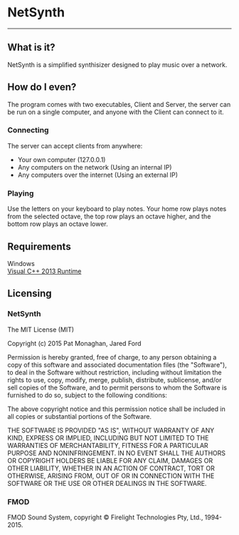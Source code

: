 # NetSynth
---

## What is it?

NetSynth is a simplified synthisizer designed to play music over a network.

## How do I even?

The program comes with two executables, Client and Server, the server can be run on a single computer, and anyone with the Client can connect to it.

### Connecting

The server can accept clients from anywhere:

- Your own computer (127.0.0.1)
- Any computers on the network (Using an internal IP)
- Any computers over the internet (Using an external IP)

### Playing

Use the letters on your keyboard to play notes. Your home row plays notes from the selected octave, the top row plays an octave higher, and the bottom row plays an octave lower.

## Requirements
Windows  
[Visual C++ 2013 Runtime](https://www.microsoft.com/en-au/download/details.aspx?id=40784 "Visual C++ 2013 Runtime Download")

## Licensing

### NetSynth

The MIT License (MIT)

Copyright (c) 2015 Pat Monaghan, Jared Ford

Permission is hereby granted, free of charge, to any person obtaining a copy of this software and associated documentation files (the "Software"), to deal in the Software without restriction, including without limitation the rights to use, copy, modify, merge, publish, distribute, sublicense, and/or sell copies of the Software, and to permit persons to whom the Software is furnished to do so, subject to the following conditions:

The above copyright notice and this permission notice shall be included in all copies or substantial portions of the Software.

THE SOFTWARE IS PROVIDED "AS IS", WITHOUT WARRANTY OF ANY KIND, EXPRESS OR IMPLIED, INCLUDING BUT NOT LIMITED TO THE WARRANTIES OF MERCHANTABILITY, FITNESS FOR A PARTICULAR PURPOSE AND NONINFRINGEMENT. IN NO EVENT SHALL THE AUTHORS OR COPYRIGHT HOLDERS BE LIABLE FOR ANY CLAIM, DAMAGES OR OTHER LIABILITY, WHETHER IN AN ACTION OF CONTRACT, TORT OR OTHERWISE, ARISING FROM, OUT OF OR IN CONNECTION WITH THE SOFTWARE OR THE USE OR OTHER DEALINGS IN THE SOFTWARE.

### FMOD

FMOD Sound System, copyright © Firelight Technologies Pty, Ltd., 1994-2015.